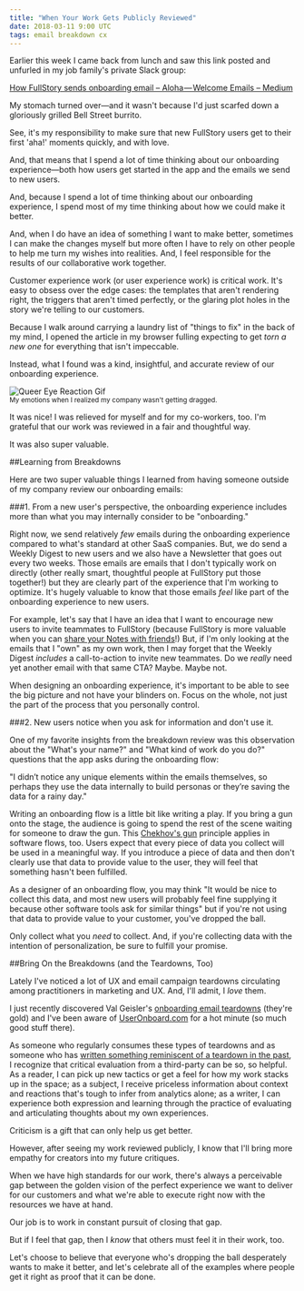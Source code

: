 ```yaml
---
title: "When Your Work Gets Publicly Reviewed"
date: 2018-03-11 9:00 UTC
tags: email breakdown cx
---
```


Earlier this week I came back from lunch and saw this link posted and unfurled in my job family's private Slack group:

[How FullStory sends onboarding email – Aloha — Welcome Emails – Medium](https://medium.com/aloha-emails/how-fullstory-sends-onboarding-email-7dd0deb68aa1)

My stomach turned over—and it wasn't because I'd just scarfed down a gloriously grilled Bell Street burrito.

See, it's my responsibility to make sure that new FullStory users get to their first 'aha!' moments quickly, and with love.

And, that means that I spend a lot of time thinking about our onboarding experience—both how users get started in the app and the emails we send to new users.

And, because I spend a lot of time thinking about our onboarding experience, I spend most of my time thinking about how we could make it better.

And, when I do have an idea of something I want to make better, sometimes I can make the changes myself but more often I have to rely on other people to help me turn my wishes into realities. And, I feel responsible for the results of our collaborative work together.

Customer experience work (or user experience work) is critical work. It's easy to obsess over the edge cases: the templates that aren't rendering right, the triggers that aren't timed perfectly, or the glaring plot holes in the story we're telling to our customers.

Because I walk around carrying a laundry list of "things to fix" in the back of my mind, I opened the article in my browser fulling expecting to get _torn a new one_ for everything that isn't impeccable.

Instead, what I found was a kind, insightful, and accurate review of our onboarding experience. 

![Queer Eye Reaction Gif](/img/reaction.gif)
<br/>
<sub>My emotions when I realized my company wasn't getting dragged.</sub>

It was nice! I was relieved for myself and for my co-workers, too. I'm grateful that our work was reviewed in a fair and thoughtful way. 

It was also super valuable.

##Learning from Breakdowns

Here are two super valuable things I learned from having someone outside of my company review our onboarding emails:

###1. From a new user's perspective, the onboarding experience includes more than what you may internally consider to be "onboarding."

Right now, we send relatively _few_ emails during the onboarding experience compared to what's standard at other SaaS companies. But, we do send a Weekly Digest to new users and we also have a Newsletter that goes out every two weeks. Those emails are emails that I don't typically work on directly (other really smart, thoughtful people at FullStory put those together!) but they are clearly part of the experience that I'm working to optimize. It's hugely valuable to know that those emails _feel_ like part of the onboarding experience to new users. 

For example, let's say that I have an idea that I want to encourage new users to invite teammates to FullStory (because FullStory is more valuable when you can [share your Notes with friends](https://help.fullstory.com/using/how-do-i-share-notes-or-session-links-with-my-team)!) But, if I'm only looking at the emails that I "own" as my own work, then I may forget that the Weekly Digest _includes_ a call-to-action to invite new teammates. Do we _really_ need yet another email with that same CTA? Maybe. Maybe not.

When designing an onboarding experience, it's important to be able to see the big picture and not have your blinders on. Focus on the whole, not just the part of the process that you personally control.

###2. New users notice when you ask for information and don't use it.

One of my favorite insights from the breakdown review was this observation about the "What's your name?" and "What kind of work do you do?" questions that the app asks during the onboarding flow:

<p class="quote__block">
"I didn’t notice any unique elements within the emails themselves, so perhaps they use the data internally to build personas or they’re saving the data for a rainy day."
</p>

Writing an onboarding flow is a little bit like writing a play. If you bring a gun onto the stage, the audience is going to spend the rest of the scene waiting for someone to draw the gun. This [Chekhov's gun](https://en.wikipedia.org/wiki/Chekhov%27s_gun) principle applies in software flows, too. Users expect that every piece of data you collect will be used in a meaningful way. If you introduce a piece of data and then don't clearly use that data to provide value to the user, they will feel that something hasn't been fulfilled.

As a designer of an onboarding flow, you may think "It would be nice to collect this data, and most new users will probably feel fine supplying it because other software tools ask for similar things" but if you're not using that data to provide value to your customer, you've dropped the ball.

Only collect what you _need_ to collect. And, if you're collecting data with the intention of personalization, be sure to fulfill your promise.

##Bring On the Breakdowns (and the Teardowns, Too)

Lately I've noticed a lot of UX and email campaign teardowns circulating among practitioners in marketing and UX. And, I'll admit, I _love_ them.

I just recently discovered Val Geisler's [onboarding email teardowns](http://www.valgeisler.com/things-ive-written/) (they're gold) and I've been aware of [UserOnboard.com](https://www.useronboard.com/user-onboarding-teardowns/) for a hot minute (so much good stuff there).

As someone who regularly consumes these types of teardowns and as someone who has [written something reminiscent of a teardown in the past](/blog/personalizationstation), I recognize that critical evaluation from a third-party can be so, so helpful. As a reader, I can pick up new tactics or get a feel for how my work stacks up in the space; as a subject, I receive priceless information about context and reactions that's tough to infer from analytics alone; as a writer, I can experience both expression and learning through the practice of evaluating and articulating thoughts about my own experiences.

Criticism is a gift that can only help us get better.

However, after seeing my work reviewed publicly, I know that I'll bring more empathy for creators into my future critiques. 

When we have high standards for our work, there's always a perceivable gap between the golden vision of the perfect experience we want to deliver for our customers and what we're able to execute right now with the resources we have at hand.

Our job is to work in constant pursuit of closing that gap.

But if I feel that gap, then I _know_ that others must feel it in their work, too. 

Let's choose to believe that everyone who's dropping the ball desperately wants to make it better, and let's celebrate all of the examples where people get it right as proof that it can be done. 